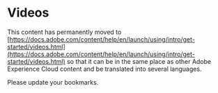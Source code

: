 # Videos

This content has permanently moved to [https://docs.adobe.com/content/help/en/launch/using/intro/get-started/videos.html](https://docs.adobe.com/content/help/en/launch/using/intro/get-started/videos.html) so that it can be in the same place as other Adobe Experience Cloud content and be translated into several languages.

Please update your bookmarks.
